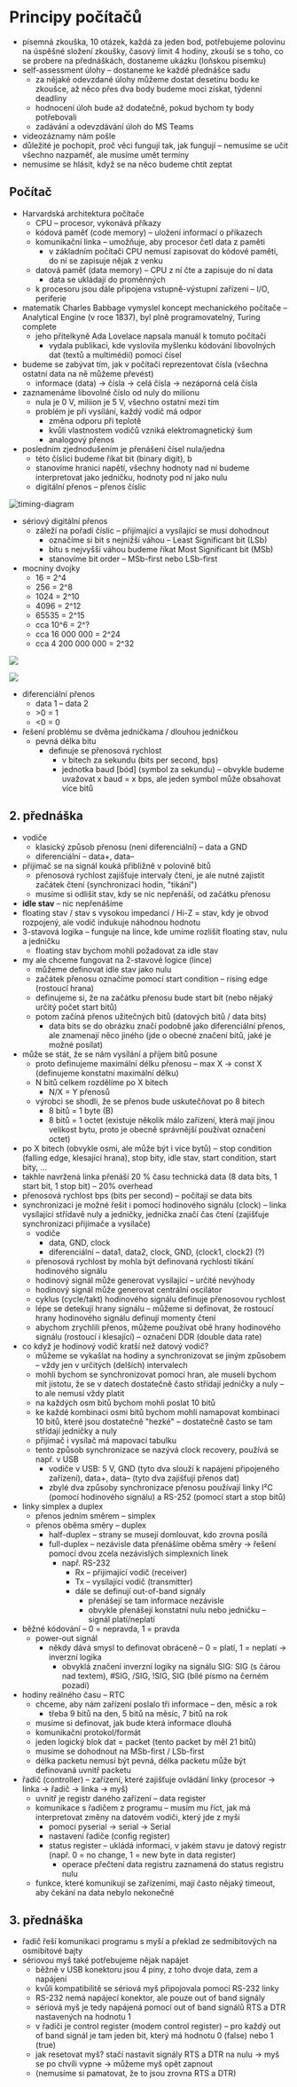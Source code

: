 # Principy počítačů

- písemná zkouška, 10 otázek, každá za jeden bod, potřebujeme polovinu na úspěšné složení zkoušky, časový limit 4 hodiny, zkouší se s toho, co se probere na přednáškách, dostaneme ukázku (loňskou písemku)
- self-assessment úlohy – dostaneme ke každé přednášce sadu
	- za nějaké odevzdané úlohy můžeme dostat desetinu bodu ke zkoušce, až něco přes dva body budeme moci získat, týdenní deadliny
	- hodnocení úloh bude až dodatečně, pokud bychom ty body potřebovali
	- zadávání a odevzdávání úloh do MS Teams
- videozáznamy nám pošle
- důležité je pochopit, proč věci fungují tak, jak fungují – nemusíme se učit všechno nazpaměť, ale musíme umět termíny
- nemusíme se hlásit, když se na něco budeme chtít zeptat

## Počítač

- Harvardská architektura počítače
	- CPU – procesor, vykonává příkazy
	- kódová paměť (code memory) – uložení informací o příkazech
	- komunikační linka – umožňuje, aby procesor četl data z paměti
		- v základním počítači CPU nemusí zapisovat do kódové paměti, do ní se zapisuje nějak z venku
	- datová paměť (data memory) – CPU z ní čte a zapisuje do ní data
		- data se ukládají do proměnných
	- k procesoru jsou dále připojena vstupně-výstupní zařízení – I/O, periferie
- matematik Charles Babbage vymyslel koncept mechanického počítače – Analytical Engine (v roce 1837), byl plně programovatelný, Turing complete
	- jeho přítelkyně Ada Lovelace napsala manuál k tomuto počítači
		- vydala publikaci, kde vyslovila myšlenku kódování libovolných dat (textů a multimédií) pomocí čísel
- budeme se zabývat tím, jak v počítači reprezentovat čísla (všechna ostatní data na ně můžeme převést)
	- informace (data) → čísla → celá čísla → nezáporná celá čísla
- zaznamenáme libovolné číslo od nuly do milionu
	- nula je 0 V, miliion je 5 V, všechno ostatní mezi tím
	- problém je při vysílání, každý vodič má odpor
		- změna odporu při teplotě
		- kvůli vlastnostem vodičů vzniká elektromagnetický šum
		- analogový přenos
- posledním zjednodušením je přenášení čísel nula/jedna
	- této číslici budeme říkat bit (binary digit), b
	- stanovíme hranici napětí, všechny hodnoty nad ní budeme interpretovat jako jedničku, hodnoty pod ní jako nulu
	- digitální přenos – přenos číslic

![timing-diagram](přílohy/timing%20diagram.png)

- sériový digitální přenos
	- záleží na pořadí číslic – přijímající a vysílající se musí dohodnout
		- označíme si bit s nejnižší váhou – Least Significant bit (LSb)
		- bitu s nejvyšší váhou budeme říkat Most Significant bit (MSb)
		- stanovíme bit order – MSb-first nebo LSb-first
- mocniny dvojky
	- 16 = 2^4
	- 256 = 2^8
	- 1024 = 2^10
	- 4096 = 2^12
	- 65535 = 2^15
	- cca 10^6 = 2^?
	- cca 16 000 000 = 2^24
	- cca 4 200 000 000 = 2^32

![](přílohy/obvod.png)

![](přílohy/diferenciální%20přenos.png)

- diferenciální přenos
	- data 1 – data 2
	- \>0 = 1
	- \<0 = 0
- řešení problému se dvěma jedničkama / dlouhou jedničkou
	- pevná délka bitu
		- definuje se přenosová rychlost
			- v bitech za sekundu (bits per second, bps)
			- jednotka baud \[bód\] (symbol za sekundu) – obvykle budeme uvažovat x baud = x bps, ale jeden symbol může obsahovat více bitů

## 2. přednáška

- vodiče
	- klasický způsob přenosu (není diferenciální) – data a GND
	- diferenciální – data+, data–
- přijímač se na signál kouká přibližně v polovině bitů
	- přenosová rychlost zajišťuje intervaly čtení, je ale nutné zajistit začátek čtení (synchronizaci hodin, "tikání")
	- musíme si odlišit stav, kdy se nic nepřenáší, od začátku přenosu
- **idle stav** – nic nepřenášíme
- floating stav / stav s vysokou impedancí / Hi-Z = stav, kdy je obvod rozpojený, ale vodič indukuje náhodnou hodnotu
- 3-stavová logika – funguje na lince, kde umíme rozlišit floating stav, nulu a jedničku
	- floating stav bychom mohli požadovat za idle stav
- my ale chceme fungovat na 2-stavové logice (lince)
	- můžeme definovat idle stav jako nulu
	- začátek přenosu označíme pomocí start condition – rising edge (rostoucí hrana)
	- definujeme si, že na začátku přenosu bude start bit (nebo nějaký určitý počet start bitů)
	- potom začíná přenos užitečných bitů (datových bitů / data bits)
		- data bits se do obrázku značí podobně jako diferenciální přenos, ale znamenají něco jiného (jde o obecné značení bitů, jaké je možné posílat)
- může se stát, že se nám vysílání a příjem bitů posune
	- proto definujeme maximální délku přenosu – max X → const X (definujeme konstatní maximální délku)
	- N bitů celkem rozdělíme po X bitech
		- N/X = Y přenosů
	- výrobci se shodli, že se přenos bude uskutečňovat po 8 bitech
		- 8 bitů = 1 byte (B)
		- 8 bitů = 1 octet (existuje několik málo zařízení, která mají jinou velikost bytu, proto je obecně správnější používat označení octet)
- po X bitech (obvykle osmi, ale může být i více bytů) – stop condition (falling edge, klesající hrana), stop bity, idle stav, start condition, start bity, ...
- takhle navržená linka přenáší 20 % času technická data (8 data bits, 1 start bit, 1 stop bit) – 20% overhead
- přenosová rychlost bps (bits per second) – počítají se data bits
- synchronizaci je možné řešit i pomocí hodinového signálu (clock) – linka vysílající střídavě nuly a jedničky, jednička značí čas čtení (zajišťuje synchronizaci přijímače a vysílače)
	- vodiče
		- data, GND, clock
		- diferenciální – data1, data2, clock, GND, (clock1, clock2) (?)
	- přenosová rychlost by mohla být definovaná rychlostí tikání hodinového signálu
	- hodinový signál může generovat vysílající – určité nevýhody
	- hodinový signál může generovat centrální oscilátor
	- cyklus (cycle/takt) hodinového signálu definuje přenosovou rychlost
	- lépe se detekují hrany signálu – můžeme si definovat, že rostoucí hrany hodinového signálu definují momenty čtení
	- abychom zrychlili přenos, můžeme používat obě hrany hodinového signálu (rostoucí i klesající) – označení DDR (double data rate)
- co když je hodinový vodič kratší než datový vodič?
	- můžeme se vykašlat na hodiny a synchronizovat se jiným způsobem – vždy jen v určitých (delších) intervalech
	- mohli bychom se synchronizovat pomocí hran, ale museli bychom mít jistotu, že se v datech dostatečně často střídají jedničky a nuly – to ale nemusí vždy platit
	- na každých osm bitů bychom mohli poslat 10 bitů
	- ke každé kombinaci osmi bitů bychom mohli namapovat kombinaci 10 bitů, které jsou dostatečně "hezké" – dostatečně často se tam střídají jedničky a nuly
	- přijímač i vysílač má mapovací tabulku
	- tento způsob synchronizace se nazývá clock recovery, používá se např. v USB
		- vodiče v USB: 5 V, GND (tyto dva slouží k napájení připojeného zařízení), data+, data– (tyto dva zajišťují přenos dat)
		- zbylé dva způsoby synchronizace přenosu používají linky I²C (pomocí hodinového signálu) a RS-252 (pomocí start a stop bitů)
- linky simplex a duplex
	- přenos jedním směrem – simplex
	- přenos oběma směry – duplex
		- half-duplex – strany se musejí domlouvat, kdo zrovna posílá
		- full-duplex – nezávisle data přenášíme oběma směry → řešení pomocí dvou zcela nezávislých simplexních linek
			- např. RS-232
				- Rx – přijímající vodič (receiver)
				- Tx – vysílající vodič (transmitter)
				- dále se definují out-of-band signály
					- přenášejí se tam informace nezávisle
					- obvykle přenášejí konstatní nulu nebo jedničku – signál platí/neplatí
- běžné kódování – 0 = nepravda, 1 = pravda
	- power-out signál
		- někdy dává smysl to definovat obráceně – 0 = platí, 1 = neplatí → inverzní logika
			- obvyklá značení inverzní logiky na signálu SIG: SIG (s čárou nad textem), \#SIG, /SIG, !SIG, SIG (bílé písmo na černém pozadí)
- hodiny reálného času – RTC
	- chceme, aby nám zařízení poslalo tři informace – den, měsíc a rok
		- třeba 9 bitů na den, 5 bitů na měsíc, 7 bitů na rok
	- musíme si definovat, jak bude která informace dlouhá
	- komunikační protokol/formát
	- jeden logický blok dat = packet (tento packet by měl 21 bitů)
	- musíme se dohodnout na MSb-first / LSb-first
	- délka packetu nemusí být pevná, délka packetu může být definovaná uvnitř packetu
- řadič (controller) – zařízení, které zajišťuje ovládání linky (procesor → linka → řadič → linka → myš)
	- uvnitř je registr daného zařízení – data register
	- komunikace s řadičem z programu – musím mu říct, jak má interpretovat změny na datovém vodiči, který jde z myši
		- pomocí pyserial → serial → Serial
		- nastavení řadiče (config register)
		- status register – ukládá informaci, v jakém stavu je datový registr (např. 0 = no change, 1 = new byte in data register)
			- operace přečtení data registru zaznamená do status registru nulu
	- funkce, které komunikují se zařízeními, mají často nějaký timeout, aby čekání na data nebylo nekonečné

## 3. přednáška

- řadič řeší komunikaci programu s myší a překlad ze sedmibitových na osmibitové bajty
- sériovou myš také potřebujeme nějak napájet
	- běžně v USB konektoru jsou 4 piny, z toho dvoje data, zem a napájení
	- kvůli kompatibilitě se sériová myš připojovala pomocí RS-232 linky
	- RS-232 nemá napájecí konektor, ale pouze out of band signály
	- sériová myš je tedy napájená pomocí out of band signálů RTS a DTR nastavených na hodnotu 1
	- v řadiči je control register (modem control register) – pro každý out of band signál je tam jeden bit, který má hodnotu 0 (false) nebo 1 (true)
	- jak resetovat myš? stačí nastavit signály RTS a DTR na nulu → myš se po chvíli vypne → můžeme myš opět zapnout
	- (nemusíme si pamatovat, že to jsou zrovna RTS a DTR)